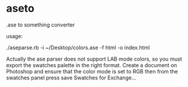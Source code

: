 aseto
=====

.ase to something converter

usage:

./aseparse.rb -i ~/Desktop/colors.ase -f html -o index.html

Actually the ase parser does not support LAB mode colors, so you must export the swatches palette in the right format. Create a document on Photoshop and ensure that the color mode is set to RGB then from the swatches panel press save Swatches for Exchange...

